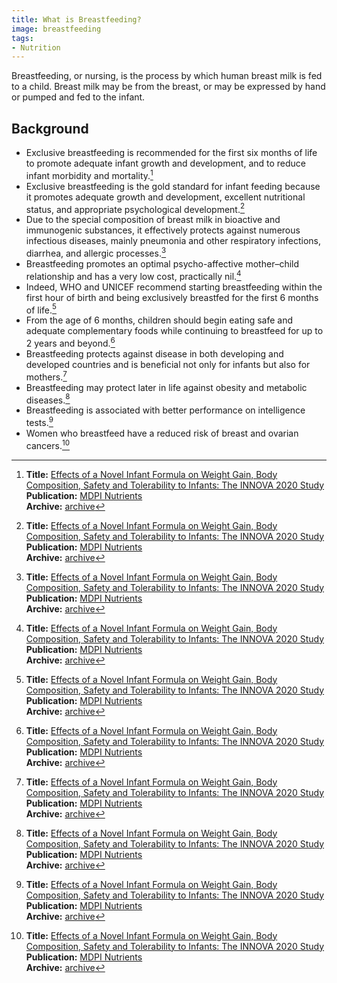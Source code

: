 ```yaml
---
title: What is Breastfeeding?
image: breastfeeding
tags:
- Nutrition
---
```

Breastfeeding, or nursing, is the process by which human breast milk is fed to a child. Breast milk may be from the breast, or may be expressed by hand or pumped and fed to the infant.

## Background

- Exclusive breastfeeding is recommended for the first six months of life to promote adequate infant growth and development, and to reduce infant morbidity and mortality.[^1]
- Exclusive breastfeeding is the gold standard for infant feeding because it promotes adequate growth and development, excellent nutritional status, and appropriate psychological development.[^1]
- Due to the special composition of breast milk in bioactive and immunogenic substances, it effectively protects against numerous infectious diseases, mainly pneumonia and other respiratory infections, diarrhea, and allergic processes.[^1]
- Breastfeeding promotes an optimal psycho-affective mother–child relationship and has a very low cost, practically nil.[^1]
- Indeed, WHO and UNICEF recommend starting breastfeeding within the first hour of birth and being exclusively breastfed for the first 6 months of life.[^1]
- From the age of 6 months, children should begin eating safe and adequate complementary foods while continuing to breastfeed for up to 2 years and beyond.[^1]
- Breastfeeding protects against disease in both developing and developed countries and is beneficial not only for infants but also for mothers.[^1]
- Breastfeeding may protect later in life against obesity and metabolic diseases.[^1]
- Breastfeeding is associated with better performance on intelligence tests.[^1]
- Women who breastfeed have a reduced risk of breast and ovarian cancers.[^1]

[^1]: **Title:** [Effects of a Novel Infant Formula on Weight Gain, Body Composition, Safety and Tolerability to Infants: The INNOVA 2020 Study](https://doi.org/10.3390/nu15010147)<br>
**Publication:** [MDPI Nutrients](https://www.mdpi.com/journal/nutrients)<br>
**Archive:** [archive](https://drive.proton.me/urls/C0V5YGBYRM#og34RLmTF2c8)

[^2]: **Title:** []()<br>
**Publication:** []()<br>
**Archive:** [archive]()
